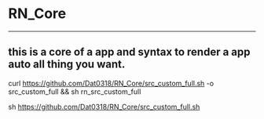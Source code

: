 # RN_Core

---

## this is a core of a app and syntax to render a app auto all thing you want.

curl https://github.com/Dat0318/RN_Core/src_custom_full.sh -o src_custom_full && sh rn_src_custom_full

sh https://github.com/Dat0318/RN_Core/src_custom_full.sh
